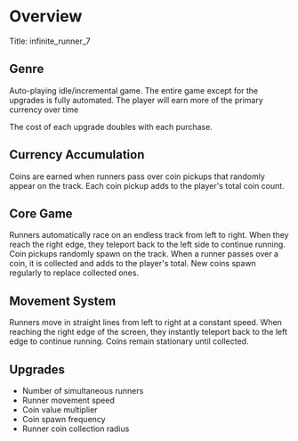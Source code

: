 # Overview
Title: infinite_runner_7

## Genre
Auto-playing idle/incremental game. The entire game except for the upgrades is fully automated. The player will earn more of the primary currency over time

The cost of each upgrade doubles with each purchase.

## Currency Accumulation
Coins are earned when runners pass over coin pickups that randomly appear on the track. Each coin pickup adds to the player's total coin count.

## Core Game
Runners automatically race on an endless track from left to right. When they reach the right edge, they teleport back to the left side to continue running. Coin pickups randomly spawn on the track. When a runner passes over a coin, it is collected and adds to the player's total. New coins spawn regularly to replace collected ones.

## Movement System
Runners move in straight lines from left to right at a constant speed. When reaching the right edge of the screen, they instantly teleport back to the left edge to continue running. Coins remain stationary until collected.

## Upgrades
- Number of simultaneous runners
- Runner movement speed
- Coin value multiplier 
- Coin spawn frequency
- Runner coin collection radius
